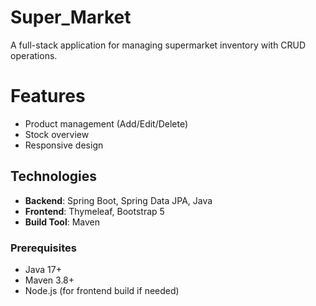 # Super_Market
A full-stack application for managing supermarket inventory with CRUD operations.
# Features
- Product management (Add/Edit/Delete)
- Stock overview
- Responsive design

## Technologies
- **Backend**: Spring Boot, Spring Data JPA, Java
- **Frontend**: Thymeleaf, Bootstrap 5
- **Build Tool**: Maven

### Prerequisites
- Java 17+
- Maven 3.8+
- Node.js (for frontend build if needed)
